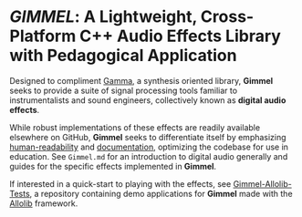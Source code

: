 # *GIMMEL*: A Lightweight, Cross-Platform C++ Audio Effects Library with Pedagogical Application
Designed to compliment [Gamma](https://github.com/LancePutnam/Gamma), a synthesis oriented library, **Gimmel** seeks to provide a suite of signal processing tools familiar to instrumentalists and sound engineers, collectively known as **digital audio effects**.

While robust implementations of these effects are readily available elsewhere on GitHub, **Gimmel** seeks to differentiate itself by emphasizing [human-readability](https://en.wikipedia.org/wiki/Computer_programming#Readability_of_source_code) and [documentation](https://en.wikipedia.org/wiki/Software_documentation), optimizing the codebase for use in education. See `Gimmel.md` for an introduction to digital audio generally and guides for the specific effects implemented in **Gimmel**.

If interested in a quick-start to playing with the effects, see [Gimmel-Allolib-Tests](https://github.com/allolib-s24/Gimmel-Allolib-Tests), a repository containing demo applications for **Gimmel** made with the [Allolib](https://github.com/AlloSphere-Research-Group/allolib/tree/81d8dfdf7b301ec7eff730bd6e7b0a87253a8375) framework.